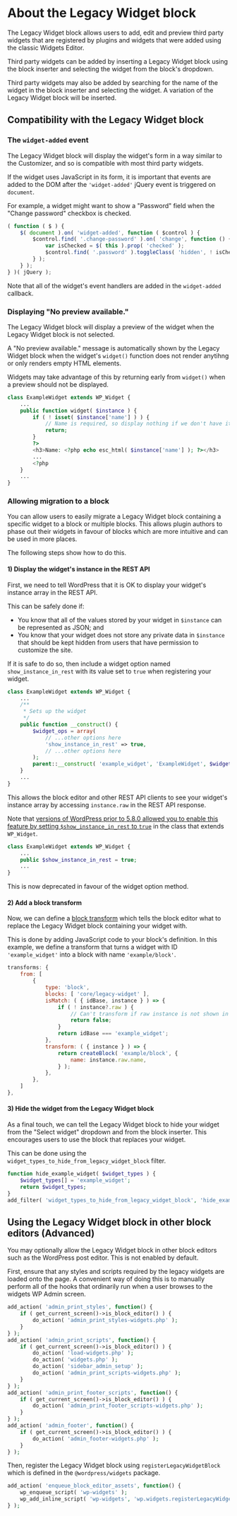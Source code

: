 # About the Legacy Widget block

The Legacy Widget block allows users to add, edit and preview third party widgets that are registered by plugins and widgets that were added using the classic Widgets Editor.

Third party widgets can be added by inserting a Legacy Widget block using the block inserter and selecting the widget from the block's dropdown.

Third party widgets may also be added by searching for the name of the widget in the block inserter and selecting the widget. A variation of the Legacy Widget block will be inserted.

## Compatibility with the Legacy Widget block

### The `widget-added` event

The Legacy Widget block will display the widget's form in a way similar to the Customizer, and so is compatible with most third party widgets.

If the widget uses JavaScript in its form, it is important that events are added to the DOM after the `'widget-added'` jQuery event is triggered on `document`.

For example, a widget might want to show a "Password" field when the "Change password" checkbox is checked.

```js
( function ( $ ) {
	$( document ).on( 'widget-added', function ( $control ) {
		$control.find( '.change-password' ).on( 'change', function () {
			var isChecked = $( this ).prop( 'checked' );
			$control.find( '.password' ).toggleClass( 'hidden', ! isChecked );
		} );
	} );
} )( jQuery );
```

Note that all of the widget's event handlers are added in the `widget-added` callback.

### Displaying "No preview available."

The Legacy Widget block will display a preview of the widget when the Legacy Widget block is not selected.

A "No preview available." message is automatically shown by the Legacy Widget block when the widget's `widget()` function does not render anytihng or only renders empty HTML elements.

Widgets may take advantage of this by returning early from `widget()` when a preview should not be displayed.

```php
class ExampleWidget extends WP_Widget {
	...
	public function widget( $instance ) {
		if ( ! isset( $instance['name'] ) ) {
			// Name is required, so display nothing if we don't have it.
			return;
		}
		?>
		<h3>Name: <?php echo esc_html( $instance['name'] ); ?></h3>
		...
		<?php
	}
	...
}
```

### Allowing migration to a block

You can allow users to easily migrate a Legacy Widget block containing a specific widget to a block or multiple blocks. This allows plugin authors to phase out their widgets in favour of blocks which are more intuitive and can be used in more places.

The following steps show how to do this.

#### 1) Display the widget's instance in the REST API

First, we need to tell WordPress that it is OK to display your widget's instance array in the REST API.

This can be safely done if:

-   You know that all of the values stored by your widget in `$instance` can be represented as JSON; and
-   You know that your widget does not store any private data in `$instance` that should be kept hidden from users that have permission to customize the site.

If it is safe to do so, then include a widget option named `show_instance_in_rest` with its value set to `true` when registering your widget.

```php
class ExampleWidget extends WP_Widget {
	...
	/**
	 * Sets up the widget
	 */
	public function __construct() {
		$widget_ops = array(
			// ...other options here
			'show_instance_in_rest' => true,
			// ...other options here
		);
		parent::__construct( 'example_widget', 'ExampleWidget', $widget_ops );
	}
	...
}
```

This allows the block editor and other REST API clients to see your widget's instance array by accessing `instance.raw` in the REST API response.

Note that [versions of WordPress prior to 5.8.0 allowed you to enable this feature by setting `$show_instance_in_rest` to `true`](https://core.trac.wordpress.org/ticket/53332) in the class that extends `WP_Widget`.

```php
class ExampleWidget extends WP_Widget {
	...
	public $show_instance_in_rest = true;
	...
}
```

This is now deprecated in favour of the widget option method.

#### 2) Add a block transform

Now, we can define a [block transform](https://developer.wordpress.org/block-editor/reference-guides/block-api/block-transforms/) which tells the block editor what to replace the Legacy Widget block containing your widget with.

This is done by adding JavaScript code to your block's definition. In this example, we define a transform that turns a widget with ID `'example_widget'` into a block with name `'example/block'`.

```js
transforms: {
    from: [
        {
            type: 'block',
            blocks: [ 'core/legacy-widget' ],
			isMatch: ( { idBase, instance } ) => {
				if ( ! instance?.raw ) {
					// Can't transform if raw instance is not shown in REST API.
					return false;
				}
				return idBase === 'example_widget';
			},
            transform: ( { instance } ) => {
                return createBlock( 'example/block', {
					name: instance.raw.name,
                } );
            },
        },
    ]
},
```

#### 3) Hide the widget from the Legacy Widget block

As a final touch, we can tell the Legacy Widget block to hide your widget from the "Select widget" dropdown and from the block inserter. This encourages users to use the block that replaces your widget.

This can be done using the `widget_types_to_hide_from_legacy_widget_block` filter.

```php
function hide_example_widget( $widget_types ) {
	$widget_types[] = 'example_widget';
	return $widget_types;
}
add_filter( 'widget_types_to_hide_from_legacy_widget_block', 'hide_example_widget' );
```

## Using the Legacy Widget block in other block editors (Advanced)

You may optionally allow the Legacy Widget block in other block editors such as
the WordPress post editor. This is not enabled by default.

First, ensure that any styles and scripts required by the legacy widgets are
loaded onto the page. A convenient way of doing this is to manually perform all
of the hooks that ordinarily run when a user browses to the widgets WP Admin
screen.

```php
add_action( 'admin_print_styles', function() {
	if ( get_current_screen()->is_block_editor() ) {
		do_action( 'admin_print_styles-widgets.php' );
	}
} );
add_action( 'admin_print_scripts', function() {
	if ( get_current_screen()->is_block_editor() ) {
		do_action( 'load-widgets.php' );
		do_action( 'widgets.php' );
		do_action( 'sidebar_admin_setup' );
		do_action( 'admin_print_scripts-widgets.php' );
	}
} );
add_action( 'admin_print_footer_scripts', function() {
	if ( get_current_screen()->is_block_editor() ) {
		do_action( 'admin_print_footer_scripts-widgets.php' );
	}
} );
add_action( 'admin_footer', function() {
	if ( get_current_screen()->is_block_editor() ) {
		do_action( 'admin_footer-widgets.php' );
	}
} );
```

Then, register the Legacy Widget block using `registerLegacyWidgetBlock` which
is defined in the `@wordpress/widgets` package.

```php
add_action( 'enqueue_block_editor_assets', function() {
	wp_enqueue_script( 'wp-widgets' );
	wp_add_inline_script( 'wp-widgets', 'wp.widgets.registerLegacyWidgetBlock()' );
} );
```
